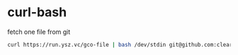# curl-bash

fetch one file from git

```sh
curl https://run.ysz.vc/gco-file | bash /dev/stdin git@github.com:clearml/clearml-helm-charts.git charts/clearml/values-production.yaml .
```

